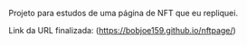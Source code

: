 Projeto para estudos de uma página de NFT que eu repliquei.

Link da URL finalizada: (https://bobjoe159.github.io/nftpage/)
